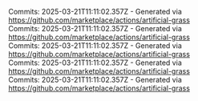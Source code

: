 Commits: 2025-03-21T11:11:02.357Z - Generated via https://github.com/marketplace/actions/artificial-grass
<br>
Commits: 2025-03-21T11:11:02.357Z - Generated via https://github.com/marketplace/actions/artificial-grass
<br>
Commits: 2025-03-21T11:11:02.357Z - Generated via https://github.com/marketplace/actions/artificial-grass
<br>
Commits: 2025-03-21T11:11:02.357Z - Generated via https://github.com/marketplace/actions/artificial-grass
<br>
Commits: 2025-03-21T11:11:02.357Z - Generated via https://github.com/marketplace/actions/artificial-grass
<br>
